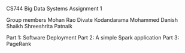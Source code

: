 CS744 Big Data Systems Assignment 1

Group members
Mohan Rao Divate Kodandarama
Mohammed Danish Shaikh
Shreeshrita Patnaik

Part 1: Software Deployment
Part 2: A simple Spark application
Part 3: PageRank
